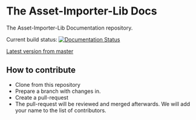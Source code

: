 # The Asset-Importer-Lib Docs
The Asset-Importer-Lib Documentation repository. 

Current build status: [![Documentation Status](https://readthedocs.org/projects/assimp-docs/badge/?version=latest)](https://assimp-docs.readthedocs.io/en/latest/?badge=latest)

[Latest version from master](https://assimp-docs.readthedocs.io/en/latest/)

## How to contribute
- Clone from this repository 
- Prepare a branch with changes in.
- Create a pull-request
- The pull-request will be reviewed and merged afterwards. We will add your name to the list of contributors.
